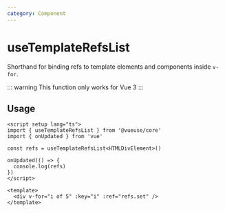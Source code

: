 ```yaml
---
category: Component
---
```


# useTemplateRefsList

Shorthand for binding refs to template elements and components inside `v-for`.

::: warning
This function only works for Vue 3
:::

## Usage

```vue
<script setup lang="ts">
import { useTemplateRefsList } from '@vueuse/core'
import { onUpdated } from 'vue'

const refs = useTemplateRefsList<HTMLDivElement>()

onUpdated(() => {
  console.log(refs)
})
</script>

<template>
  <div v-for="i of 5" :key="i" :ref="refs.set" />
</template>
```
